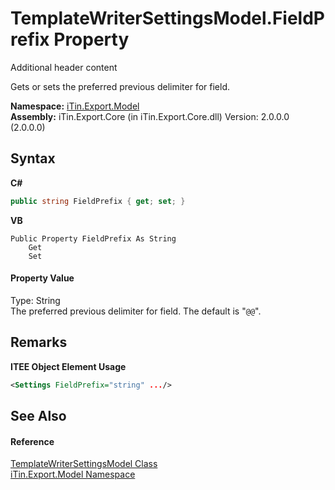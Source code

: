 # TemplateWriterSettingsModel.FieldPrefix Property 
Additional header content 

Gets or sets the preferred previous delimiter for field.

**Namespace:**&nbsp;<a href="N_iTin_Export_Model">iTin.Export.Model</a><br />**Assembly:**&nbsp;iTin.Export.Core (in iTin.Export.Core.dll) Version: 2.0.0.0 (2.0.0.0)

## Syntax

**C#**<br />
``` C#
public string FieldPrefix { get; set; }
```

**VB**<br />
``` VB
Public Property FieldPrefix As String
	Get
	Set
```


#### Property Value
Type: String<br />The preferred previous delimiter for field. The default is "`@@`".

## Remarks

**ITEE Object Element Usage**<br />
``` XML
<Settings FieldPrefix="string" .../>
```


## See Also


#### Reference
<a href="T_iTin_Export_Model_TemplateWriterSettingsModel">TemplateWriterSettingsModel Class</a><br /><a href="N_iTin_Export_Model">iTin.Export.Model Namespace</a><br />